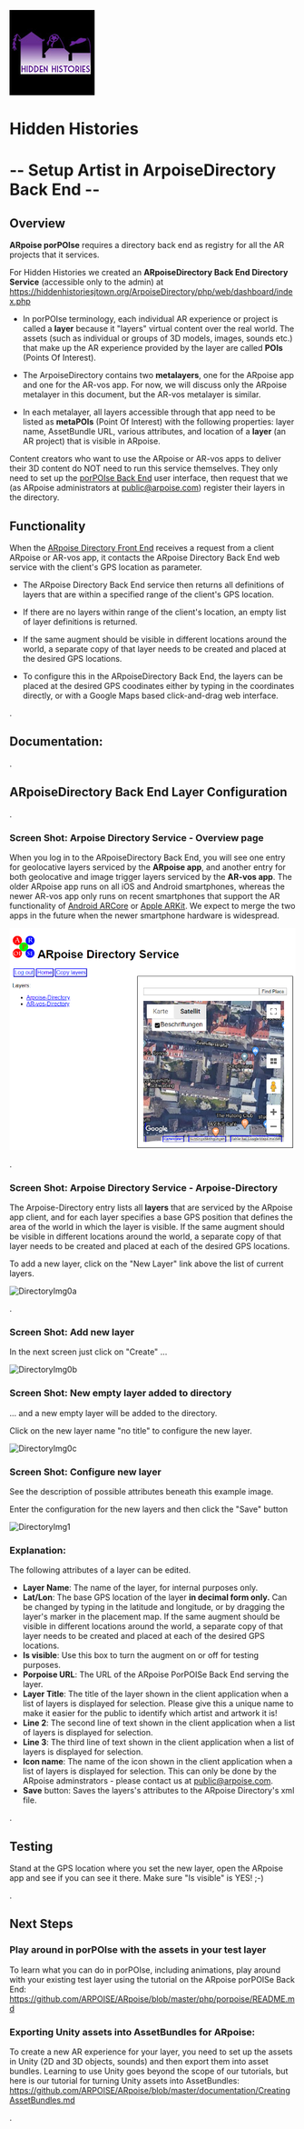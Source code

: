 ![Hidden Histories Logo](/images/hiddenhistories-logo.png)
# Hidden Histories
# -- Setup Artist in ArpoiseDirectory Back End --

## Overview


**ARpoise porPOIse** requires a directory back end as registry for all the AR projects that it services.

For Hidden Histories we created an **ARpoiseDirectory Back End Directory Service** (accessible only to the admin) at https://hiddenhistoriesjtown.org/ArpoiseDirectory/php/web/dashboard/index.php

- In porPOIse terminology, each individual AR experience or project is called a **layer** because it "layers" virtual content over the real world. The assets (such as individual or groups of 3D models, images, sounds etc.) that make up the AR experience provided by the layer are called **POIs** (Points Of Interest).

- The ArpoiseDirectory contains two **metalayers**, one for the ARpoise app and one for the AR-vos app. For now, we will discuss only the ARpoise metalayer in this document, but the AR-vos metalayer is similar.

- In each metalayer, all layers accessible through that app need to be listed as **metaPOIs** (Point Of Interest) with the following properties: layer name, AssetBundle URL, various attributes, and location of a **layer** (an AR project) that is visible in ARpoise.

Content creators who want to use the ARpoise or AR-vos apps to deliver their 3D content do NOT need to run this service themselves. They only need to set up the [porPOIse Back End](https://github.com/ARPOISE/ARpoise/blob/master/php/porpoise/README.md) user interface, then request that we (as ARpoise administrators at public@arpoise.com) register their layers in the directory.






## Functionality
When the [ARpoise Directory Front End](https://github.com/ARPOISE/ARpoise/tree/master/ArpoiseDirectory#arpoisedirectory) receives a request from a client ARpoise or AR-vos app, it contacts the ARpoise Directory Back End web service with the client's GPS location as parameter. 

- The ARpoise Directory Back End service then returns all definitions of layers that are within a specified range of the client's GPS location.

- If there are no layers within range of the client's location, an empty list of layer definitions is returned.

- If the same augment should be visible in different locations around the world, a separate copy of that layer needs to be created and placed at the desired GPS locations.

- To configure this in the ARpoiseDirectory Back End, the layers can be placed at the desired GPS coodinates either by typing in the coordinates directly, or with a Google Maps based click-and-drag web interface.

.
## Documentation:

.
## ARpoiseDirectory Back End Layer Configuration

.
### Screen Shot: Arpoise Directory Service - Overview page

When you log in to the ARpoiseDirectory Back End, you will see one entry for geolocative layers serviced by the **ARpoise 
app**, and another entry for both geolocative and image trigger layers serviced by the **AR-vos app**. The older ARpoise 
app runs on all iOS and Android smartphones, whereas the newer AR-vos app only runs on recent smartphones that support the 
AR functionality of [Android ARCore](https://developers.google.com/ar/discover/supported-devices) or [Apple ARKit](https://developer.apple.com/library/archive/documentation/DeviceInformation/Reference/iOSDeviceCompatibility/DeviceCompatibilityMatrix/DeviceCompatibilityMatrix.html). We expect to merge the two apps in the future when the newer smartphone 
hardware is widespread.

![DirectoryImg0](/images/Directory0.png)

.
### Screen Shot: Arpoise Directory Service - Arpoise-Directory

The Arpoise-Directory entry lists all **layers** that are serviced by the ARpoise app client, and for each layer specifies a base GPS position that defines the area of the world in which the layer is visible. If the same augment should be visible in different locations around the world, a separate copy of that layer needs to be created and placed at each of the desired GPS locations.

To add a new layer, click on the "New Layer" link above the list of current layers.

![DirectoryImg0a](/images/Directory0a.png)

.
### Screen Shot: Add new layer

In the next screen just click on "Create" ...

![DirectoryImg0b](/images/Directory0b.png)

### Screen Shot: New empty layer added to directory

... and a new empty layer will be added to the directory.

Click on the new layer name "no title" to configure the new layer.

![DirectoryImg0c](/images/Directory0c.png)

### Screen Shot: Configure new layer

See the description of possible attributes beneath this example image.

Enter the configuration for the new layers and then click the "Save" button

![DirectoryImg1](/images/Directory1.png)
### Explanation:
The following attributes of a layer can be edited.
* **Layer Name**: The name of the layer, for internal purposes only.
* **Lat/Lon**: The base GPS location of the layer **in decimal form only.** Can be changed by typing in the latitude and longitude, or by dragging the layer's marker in the placement map. If the same augment should be visible in different locations around the world, a separate copy of that layer needs to be created and placed at each of the desired GPS locations.
* **Is visible**: Use this box to turn the augment on or off for testing purposes.
* **Porpoise URL**: The URL of the ARpoise PorPOISe Back End serving the layer.
* **Layer Title**: The title of the layer shown in the client application when a list of layers is displayed for selection. Please give this a unique name to make it easier for the public to identify which artist and artwork it is!
* **Line 2**: The second line of text shown in the client application when a list of layers is displayed for selection.
* **Line 3**: The third line of text shown in the client application when a list of layers is displayed for selection.
* **Icon name**: The name of the icon shown in the client application when a list of layers is displayed for selection. This can only be done by the ARpoise adminstrators - please contact us at public@arpoise.com.
* **Save** button: Saves the layers's attributes to the ARpoise Directory's xml file.

.
## Testing 

Stand at the GPS location where you set the new layer, open the ARpoise app and see if you can see it there. Make sure "Is visible" is YES! ;-)

.
## Next Steps

### Play around in porPOIse with the assets in your test layer
To learn what you can do in porPOIse, including animations, play around with your existing test layer using the tutorial on the ARpoise porPOISe Back End:
https://github.com/ARPOISE/ARpoise/blob/master/php/porpoise/README.md

### Exporting Unity assets into AssetBundles for ARpoise:
To create a new AR experience for your layer, you need to set up the assets in Unity (2D and 3D objects, sounds) and then export them into asset bundles. Learning to use Unity goes beyond the scope of our tutorials, but here is our tutorial for turning Unity assets into AssetBundles:
https://github.com/ARPOISE/ARpoise/blob/master/documentation/CreatingAssetBundles.md

.

